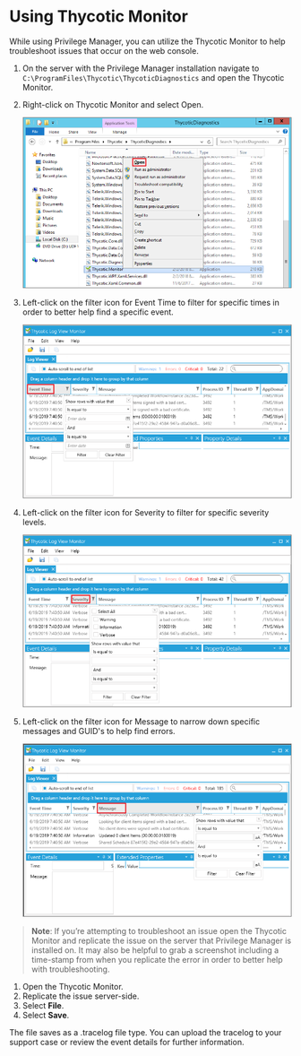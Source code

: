 [title]: # (Using Thycotic Monitor)
[tags]: # (troubleshooting)
[priority]: # (10005)
# Using  Thycotic Monitor

While using Privilege Manager, you can utilize the Thycotic Monitor to help troubleshoot issues that occur on the web console.

1. On the server with the Privilege Manager installation navigate to `C:\ProgramFiles\Thycotic\ThycoticDiagnostics` and open the Thycotic Monitor.
1. Right-click on Thycotic Monitor and select Open.

   ![Open Thycotic Monitor application](images/thycotic-monitor/tm-1.png)
1. Left-click on the filter icon for Event Time to filter for specific times in order to better help find a specific event.

   ![Filter by event time](images/thycotic-monitor/tm-2.png)
1. Left-click on the filter icon for Severity to filter for specific severity levels.

   ![Filter by severity](images/thycotic-monitor/tm-3.png)
1. Left-click on the filter icon for Message to narrow down specific messages and GUID's to help find errors.

   ![Filter by messages](images/thycotic-monitor/tm-4.png)

>**Note**:
>If you’re attempting to troubleshoot an issue open the Thycotic Monitor and replicate the issue on the server that Privilege Manager is installed on. It may also be helpful to grab a screenshot including a time-stamp from when you replicate the error in order to better help with troubleshooting.

1. Open the Thycotic Monitor.
1. Replicate the issue server-side.
1. Select __File__.
1. Select __Save__.

The file saves as a .tracelog file type. You can upload the tracelog to your support case or review the event details for further information.
